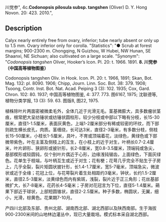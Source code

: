 川党参",
4c.**Codonopsis pilosula subsp. tangshen** (Oliver) D. Y. Hong Novon. 20: 423. 2010.",

## Description
Calyx nearly entirely free from ovary, inferior; tube nearly absent or only up to 1.5 mm. Ovary inferior only for corolla.
  "Statistics": "● Scrub at forest margins; 900-2300 m. Chongqing, N Guizhou, W Hubei, NW Hunan, SE Shaanxi, NE Sichuan; also cultivated on a large scale.
  "Synonym": "*Codonopsis tangshen* Oliver, Hooker’s Icon. Pl. 20: t. 1966. 1891.
**8. 川党参（中国高等植物图鉴）**

Codonopsis tangshen Oliv. in Hook. Icon. Pl. 20: t. 1966, 1891; Skan, Bot. Mag. 132: pl. 8090. 1906; Chipp, Journ. Linn. Soc. Bot. 38: 379. 1908; Tsoong, Contr. Inst. Bot. Nat. Acad. Peiping 3 (3): 102. 1935; Cox, Gard. Chron. 102: 80. 1937; 中国高等植物图鉴, 4: 377. 773. 图6167, 1975; 沈联德等, 植物分类学报, 13 (3): 59. 63. 图版8, 图22, 1975.

植株除叶片两面密被微柔毛外，全体几近于光滑无毛。茎基微膨大，具多数瘤状茎痕，根常肥大呈纺锤状或纺锤状圆柱形，较少分枝或中部以下略有分枝，长15-30厘米，直径1-1.5厘米，表面灰黄色，上端1-2厘米部分有稀或较密的环纹，而下部则疏生横长皮孔，肉质。茎缠绕，长可达3米，直径2-3毫米，有多数分枝，侧枝长15-50厘米，小枝长1-5厘米，具叶，不育或顶端着花，淡绿色，黄绿色或下部微带紫色，叶在主茎及侧枝上的互生，在小枝上的近于对生，叶柄长0.7-2.4厘米，叶片卵形、狭卵形或披针形，长2-8厘米，宽0.8-3.5厘米，顶端钝或急尖，基部楔形或较圆钝，仅个别叶片偶近于心形，边缘浅钝锯齿，上面绿色，下面灰绿色。花单生于枝端，与叶柄互生或近于对生；花有梗；花萼几乎完全不贴生于子房上，几乎全裂，裂片矩圆状披针形，长1.4-1.7厘米，宽5-7毫米，顶端急尖，微波状或近于全缘；花冠上位，与花萼裂片着生处相距约3毫米，钟状，长约1.5-2厘米，直径2.5-3厘米，淡黄绿色而内有紫斑，浅裂，裂片近于正三角形；花丝基部微扩大，长7-8毫米，花药长4-5毫米；子房对花冠言为下位，直径5-1.4厘米。蒴果下部近于球状，上部短圆锥状，直径2-2.5厘米。种子多数，椭圆状，无翼，细小，光滑，棕黄色。花果期7-10月。

产四川北部及东部、贵州北部、湖南西北部、湖北西部以及陕西南部。生于海拔900-2300米间的山地林边灌丛中，现已大量栽培。模式标本采自湖北西部。
